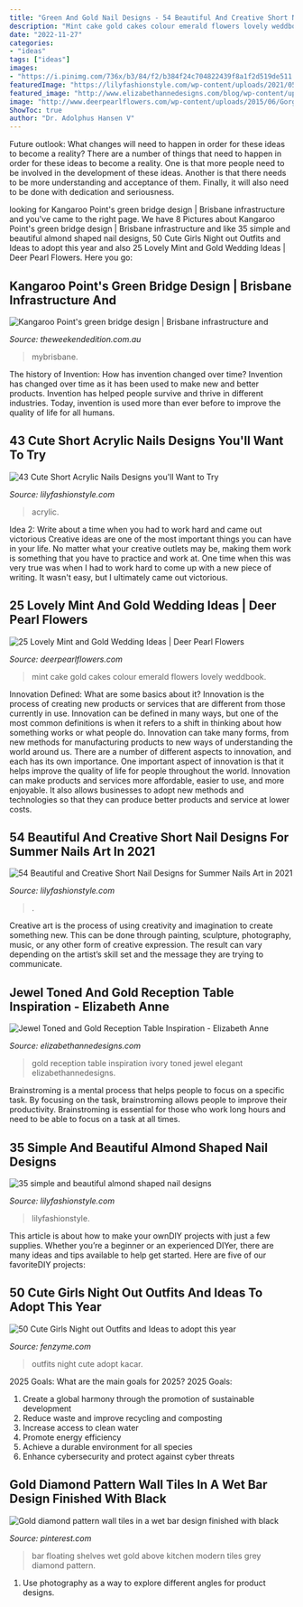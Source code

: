 ```yaml
---
title: "Green And Gold Nail Designs - 54 Beautiful And Creative Short Nail Designs For Summer Nails Art In 2021"
description: "Mint cake gold cakes colour emerald flowers lovely weddbook"
date: "2022-11-27"
categories:
- "ideas"
tags: ["ideas"]
images:
- "https://i.pinimg.com/736x/b3/84/f2/b384f24c704822439f8a1f2d519de511.jpg"
featuredImage: "https://lilyfashionstyle.com/wp-content/uploads/2021/05/3-7-683x1024.jpg"
featured_image: "http://www.elizabethannedesigns.com/blog/wp-content/uploads/2013/01/Ivory-Gold-and-Black-Reception-Table-Inspiration.jpg"
image: "http://www.deerpearlflowers.com/wp-content/uploads/2015/06/Gorgeous-mint-and-green-wedding-cake.jpg"
ShowToc: true
author: "Dr. Adolphus Hansen V"
---
```



Future outlook: What changes will need to happen in order for these ideas to become a reality?
There are a number of things that need to happen in order for these ideas to become a reality. One is that more people need to be involved in the development of these ideas. Another is that there needs to be more understanding and acceptance of them. Finally, it will also need to be done with dedication and seriousness.

	

		
looking for Kangaroo Point&#039;s green bridge design | Brisbane infrastructure and you've came to the right page. We have 8 Pictures about Kangaroo Point&#039;s green bridge design | Brisbane infrastructure and like 35 simple and beautiful almond shaped nail designs, 50 Cute Girls Night out Outfits and Ideas to adopt this year and also 25 Lovely Mint and Gold Wedding Ideas | Deer Pearl Flowers. Here you go:
		
    
## Kangaroo Point&#039;s Green Bridge Design | Brisbane Infrastructure And

<img loading=lazy src="https://media.theweekendedition.com.au/wp-content/uploads/2020/06/TWE-Kangaroo-Point-Bridge-03.png" onerror="this.onerror=null;this.src='https://tse1.mm.bing.net/th?id=OIP.BtgM2dSh8dqsR9ebx-v3YwHaDt&amp;pid=15.1';" alt="Kangaroo Point&#039;s green bridge design | Brisbane infrastructure and">

_Source: theweekendedition.com.au_

>mybrisbane. 

	

The history of Invention: How has invention changed over time?
Invention has changed over time as it has been used to make new and better products. Invention has helped people survive and thrive in different industries. Today, invention is used more than ever before to improve the quality of life for all humans.

    
## 43 Cute Short Acrylic Nails Designs You&#039;ll Want To Try

<img loading=lazy src="https://lilyfashionstyle.com/wp-content/uploads/2021/05/3-7-683x1024.jpg" onerror="this.onerror=null;this.src='https://tse4.mm.bing.net/th?id=OIP.Ic5nOi803xD9TYzIVerRyQHaLG&amp;pid=15.1';" alt="43 Cute Short Acrylic Nails Designs you&#039;ll Want to Try">

_Source: lilyfashionstyle.com_

>acrylic. 

	

Idea 2: Write about a time when you had to work hard and came out victorious
Creative ideas are one of the most important things you can have in your life. No matter what your creative outlets may be, making them work is something that you have to practice and work at. One time when this was very true was when I had to work hard to come up with a new piece of writing. It wasn't easy, but I ultimately came out victorious.

    
## 25 Lovely Mint And Gold Wedding Ideas | Deer Pearl Flowers

<img loading=lazy src="http://www.deerpearlflowers.com/wp-content/uploads/2015/06/Gorgeous-mint-and-green-wedding-cake.jpg" onerror="this.onerror=null;this.src='https://tse4.mm.bing.net/th?id=OIP.qk8wUijJxXAZMkYiC0YBzgHaLH&amp;pid=15.1';" alt="25 Lovely Mint and Gold Wedding Ideas | Deer Pearl Flowers">

_Source: deerpearlflowers.com_

>mint cake gold cakes colour emerald flowers lovely weddbook. 

	

Innovation Defined: What are some basics about it?
Innovation is the process of creating new products or services that are different from those currently in use. Innovation can be defined in many ways, but one of the most common definitions is when it refers to a shift in thinking about how something works or what people do. Innovation can take many forms, from new methods for manufacturing products to new ways of understanding the world around us. There are a number of different aspects to innovation, and each has its own importance.
One important aspect of innovation is that it helps improve the quality of life for people throughout the world. Innovation can make products and services more affordable, easier to use, and more enjoyable. It also allows businesses to adopt new methods and technologies so that they can produce better products and service at lower costs.

    
## 54 Beautiful And Creative Short Nail Designs For Summer Nails Art In 2021

<img loading=lazy src="https://lilyfashionstyle.com/wp-content/uploads/2021/06/3-3.jpg" onerror="this.onerror=null;this.src='https://tse3.mm.bing.net/th?id=OIP.q9sr89kjrKtT2pfaX-wUdQHaLH&amp;pid=15.1';" alt="54 Beautiful and Creative Short Nail Designs for Summer Nails Art in 2021">

_Source: lilyfashionstyle.com_

>. 

	

Creative art is the process of using creativity and imagination to create something new. This can be done through painting, sculpture, photography, music, or any other form of creative expression. The result can vary depending on the artist’s skill set and the message they are trying to communicate.

    
## Jewel Toned And Gold Reception Table Inspiration - Elizabeth Anne

<img loading=lazy src="http://www.elizabethannedesigns.com/blog/wp-content/uploads/2013/01/Ivory-Gold-and-Black-Reception-Table-Inspiration.jpg" onerror="this.onerror=null;this.src='https://tse2.mm.bing.net/th?id=OIP.rqPfzZCdytAGe06ZiF_glgHaJ4&amp;pid=15.1';" alt="Jewel Toned and Gold Reception Table Inspiration - Elizabeth Anne">

_Source: elizabethannedesigns.com_

>gold reception table inspiration ivory toned jewel elegant elizabethannedesigns. 

	

Brainstroming is a mental process that helps people to focus on a specific task. By focusing on the task, brainstroming allows people to improve their productivity. Brainstroming is essential for those who work long hours and need to be able to focus on a task at all times.

    
## 35 Simple And Beautiful Almond Shaped Nail Designs

<img loading=lazy src="https://lilyfashionstyle.com/wp-content/uploads/2021/04/31-5-768x1152.jpg" onerror="this.onerror=null;this.src='https://tse2.mm.bing.net/th?id=OIP.z0zP5cK2UUflcOSa590GmQHaLH&amp;pid=15.1';" alt="35 simple and beautiful almond shaped nail designs">

_Source: lilyfashionstyle.com_

>lilyfashionstyle. 

	

This article is about how to make your ownDIY projects with just a few supplies. Whether you’re a beginner or an experienced DIYer, there are many ideas and tips available to help get started. Here are five of our favoriteDIY projects: 

    
## 50 Cute Girls Night Out Outfits And Ideas To Adopt This Year

<img loading=lazy src="http://fenzyme.com/wp-content/uploads/2015/06/Cute-Girls-Night-out-Outfits-and-Ideas26.jpg" onerror="this.onerror=null;this.src='https://tse2.mm.bing.net/th?id=OIP.9TwngK95Y5AEpZZ_vyyt0wHaLa&amp;pid=15.1';" alt="50 Cute Girls Night out Outfits and Ideas to adopt this year">

_Source: fenzyme.com_

>outfits night cute adopt kacar. 

	

2025 Goals: What are the main goals for 2025?
2025 Goals: 
1. Create a global harmony through the promotion of sustainable development 
2. Reduce waste and improve recycling and composting 
3. Increase access to clean water 
4. Promote energy efficiency 
5. Achieve a durable environment for all species 
6. Enhance cybersecurity and protect against cyber threats 

    
## Gold Diamond Pattern Wall Tiles In A Wet Bar Design Finished With Black

<img loading=lazy src="https://i.pinimg.com/736x/b3/84/f2/b384f24c704822439f8a1f2d519de511.jpg" onerror="this.onerror=null;this.src='https://tse4.mm.bing.net/th?id=OIP.V_2dpG1ouK7lOOfA_05YWgHaLH&amp;pid=15.1';" alt="Gold diamond pattern wall tiles in a wet bar design finished with black">

_Source: pinterest.com_

>bar floating shelves wet gold above kitchen modern tiles grey diamond pattern. 

	

1. Use photography as a way to explore different angles for product designs.

